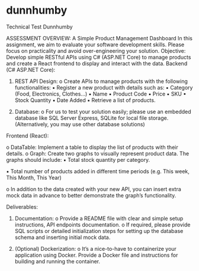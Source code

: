 # dunnhumby
Technical Test Dunnhumby

ASSESSMENT OVERVIEW:
A Simple Product Management Dashboard
In this assignment, we aim to evaluate your software development skills. Please focus
on practicality and avoid over-engineering your solution.
Objective:
Develop simple RESTful APIs using C# (ASP.NET Core) to manage products and create a
React frontend to display and interact with the data.
Backend (C# ASP.NET Core):
1. REST API Design:
o Create APIs to manage products with the following functionalities:
▪ Register a new product with details such as:
▪ Category (Food, Electronics, Clothes...)
▪ Name
▪ Product Code
▪ Price
▪ SKU
▪ Stock Quantity
▪ Date Added
▪ Retrieve a list of products.

2. Database:
o For us to test your solution easily; please use an embedded database like
SQL Server Express, SQLite for local file storage. (Alternatively, you may
use other database solutions)

Frontend (React):

o DataTable: Implement a table to display the list of products with their
details.
o Graph: Create two graphs to visually represent product data. The graphs
should include:
▪ Total stock quantity per category.

▪ Total number of products added in different time periods (e.g. This
week, This Month, This Year)

o In addition to the data created with your new API, you can insert extra
mock data in advance to better demonstrate the graph’s functionality.

Deliverables:
1. Documentation:
o Provide a README file with clear and simple setup instructions, API
endpoints documentation.
o If required, please provide SQL scripts or detailed initialization steps for
setting up the database schema and inserting initial mock data.

2. (Optional) Dockerization:
o It’s a nice-to-have to containerize your application using Docker.
Provide a Docker file and instructions for building and running the
container.

